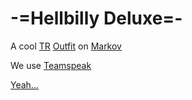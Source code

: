 # -=Hellbilly Deluxe=-

A cool [TR](../../factions/Terran_Republic.md) [Outfit](../../terminology/Outfit.md) on
[Markov](../servers/Markov.md)

We use [Teamspeak](../TeamSpeak.md)

[Yeah...](http://myplanetside.station.sony.com/outfit.jsp?outfitId=16355&worldId=3)
